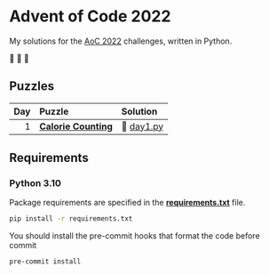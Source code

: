 # Advent of Code 2022

My solutions for the [AoC 2022](https://adventofcode.com/2022) challenges, written in Python.

:christmas_tree: :christmas_tree: :christmas_tree:

## Puzzles

| Day | Puzzle                                                      | Solution                       |
| --: | :---------------------------------------------------------- | :----------------------------- |
|   1 | **[Calorie Counting](https://adventofcode.com/2022/day/1)** | :snake: [day1.py](src/day1.py) |

## Requirements

### Python 3.10

Package requirements are specified in the **[requirements.txt](requirements.txt)** file.

```sh
pip install -r requirements.txt
```

You should install the pre-commit hooks that format the code before commit

```sh
pre-commit install
```
